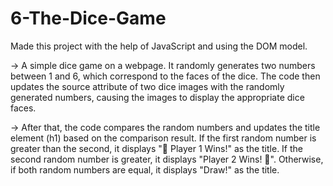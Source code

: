 # 6-The-Dice-Game
Made this project with the help of JavaScript and using the DOM model.

-> A simple dice game on a webpage. It randomly generates two numbers between 1 and 6, which correspond to the faces of the dice. The code then updates the source attribute of two dice images with the randomly generated numbers, causing the images to display the appropriate dice faces.

-> After that, the code compares the random numbers and updates the title element (h1) based on the comparison result. If the first random number is greater than the second, it displays "🚩 Player 1 Wins!" as the title. If the second random number is greater, it displays "Player 2 Wins! 🚩". Otherwise, if both random numbers are equal, it displays "Draw!" as the title.
